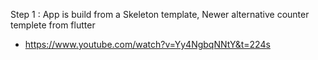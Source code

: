 Step 1 : App is build from a Skeleton template, Newer alternative counter templete from flutter
* https://www.youtube.com/watch?v=Yy4NgbqNNtY&t=224s
